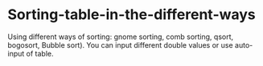 # Sorting-table-in-the-different-ways
Using different ways of sorting: gnome sorting, comb sorting, qsort,  bogosort, Bubble sort). You can input different double values or use auto-input of table.
